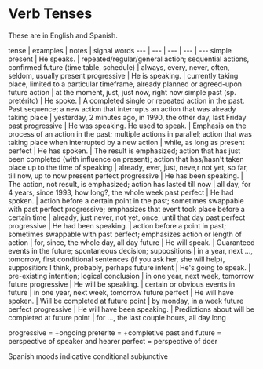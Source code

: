 # Verb Tenses

These are in English and Spanish.

tense | examples | notes | signal words
--- | --- | --- | --- | ---
simple present | He speaks. | repeated/regular/general action; sequential actions, confirmed future (time table, schedule) | always, every, never, often, seldom, usually
present progressive | He is speaking. | currently taking place, limited to a particular timeframe, already planned or agreed-upon future action | at the moment, just, just now, right now
simple past (sp. pretérito) | He spoke. | A completed single or repeated action in the past. Past sequence; a new action that interrupts an action that was already taking place | yesterday, 2 minutes ago, in 1990, the other day, last Friday
past progressive | He was speaking. He used to speak. | Emphasis on the process of an action in the past; multiple actions in parallel; action that was taking place when interrupted by a new action | while, as long as
present perfect | He has spoken. | The result is emphasized; action that has just been completed (with influence on present); action that has/hasn't taken place up to the time of speaking | already, ever, just, neve,r not yet, so far, till now, up to now
present perfect progressive | He has been speaking. | The action, not result, is emphasized; action has lasted till now | all day, for 4 years, since 1993, how long?, the whole week
past perfect | He had spoken. | action before a certain point in the past; sometimes swappable with past perfect progressive; emphasizes that event took place before a certain time | already, just never, not yet, once, until that day
past perfect progressive | He had been speaking. | action before a point in past; sometimes swappable with past perfect; emphasizes action or length of action | for, since, the whole day, all day
future | He will speak. | Guaranteed events in the future; spontaneous decision; suppositions | in a year, next ..., tomorrow, first conditional sentences (if you ask her, she will help), supposition: I think, probably, perhaps
future intent | He's going to speak. | pre-existing intention; logical conclusion | in one year, next week, tomorrow
future progressive | He will be speaking. | certain or obvious events in future | in one year, next week, tomorrow
future perfect | He will have spoken. | Will be completed at future point | by monday, in a week
future perfect progressive | He will have been speaking. | Predictions about will be completed at future point | for ..., the last couple hours, all day long 

progressive = +ongoing
preterite = +completive
past and future = perspective of speaker and hearer
perfect = perspective of doer

Spanish moods
indicative
conditional
subjunctive